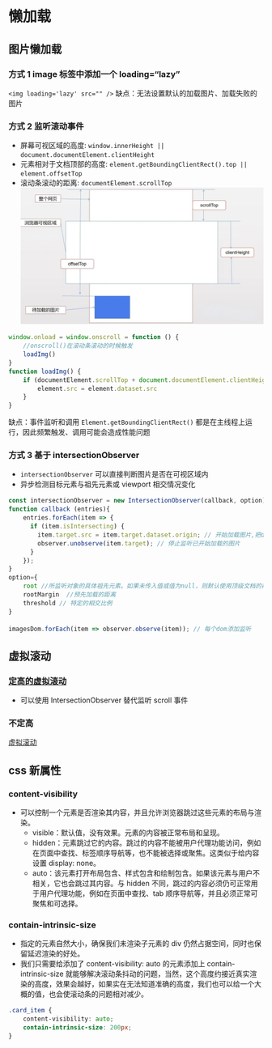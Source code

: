 # 懒加载

## 图片懒加载

### 方式 1 image 标签中添加一个 loading=“lazy”

`<img loading='lazy' src="" />`
缺点：无法设置默认的加载图片、加载失败的图片

### 方式 2 监听滚动事件

-   屏幕可视区域的高度: `window.innerHeight || document.documentElement.clientHeight`
-   元素相对于文档顶部的高度: `element.getBoundingClientRect().top || element.offsetTop`
-   滚动条滚动的距离: `documentElement.scrollTop`
    ![视图](./assets/浏览器视图.jpeg)

```js
window.onload = window.onscroll = function () {
    //onscroll()在滚动条滚动的时候触发
    loadImg()
}
function loadImg() {
    if (documentElement.scrollTop + document.documentElement.clientHeight > element.offsetTop) {
        element.src = element.dataset.src
    }
}
```

缺点：事件监听和调用 `Element.getBoundingClientRect()` 都是在主线程上运行，因此频繁触发、调用可能会造成性能问题

### 方式 3 基于 intersectionObserver

-   `intersectionObserver` 可以直接判断图片是否在可视区域内
-   异步检测目标元素与祖先元素或 viewport 相交情况变化

```js
const intersectionObserver = new IntersectionObserver(callback, option)
function callback (entries){
    entries.forEach(item => {
      if (item.isIntersecting) {
        item.target.src = item.target.dataset.origin; // 开始加载图片,把data-origin的值放到src
        observer.unobserve(item.target); // 停止监听已开始加载的图片
      }
    });
}
option={
    root //所监听对象的具体祖先元素。如果未传入值或值为null，则默认使用顶级文档的视窗。
    rootMargin  //预先加载的距离
    threshold // 特定的相交比例
}

imagesDom.forEach(item => observer.observe(item)); // 每个dom添加监听
```

## 虚拟滚动

### [定高的虚拟滚动](%E5%AE%9A%E9%AB%98%E8%99%9A%E6%8B%9F%E5%88%97%E8%A1%A8.html)

-   可以使用 IntersectionObserver 替代监听 scroll 事件

### 不定高

[虚拟滚动](https://juejin.cn/post/6844903982742110216)

## css 新属性

### content-visibility

-   可以控制一个元素是否渲染其内容，并且允许浏览器跳过这些元素的布局与渲染。
    -   visible：默认值，没有效果。元素的内容被正常布局和呈现。
    -   hidden：元素跳过它的内容。跳过的内容不能被用户代理功能访问，例如在页面中查找、标签顺序导航等，也不能被选择或聚焦。这类似于给内容设置 display: none。
    -   auto：该元素打开布局包含、样式包含和绘制包含。如果该元素与用户不相关，它也会跳过其内容。与 hidden 不同，跳过的内容必须仍可正常用于用户代理功能，例如在页面中查找、tab 顺序导航等，并且必须正常可聚焦和可选择。

### contain-intrinsic-size

-   指定的元素自然大小，确保我们未渲染子元素的 div 仍然占据空间，同时也保留延迟渲染的好处。
-   我们只需要给添加了 content-visibility: auto 的元素添加上 contain-intrinsic-size 就能够解决滚动条抖动的问题，当然，这个高度约接近真实渲染的高度，效果会越好，如果实在无法知道准确的高度，我们也可以给一个大概的值，也会使滚动条的问题相对减少。

```css
.card_item {
    content-visibility: auto;
    contain-intrinsic-size: 200px;
}
```
